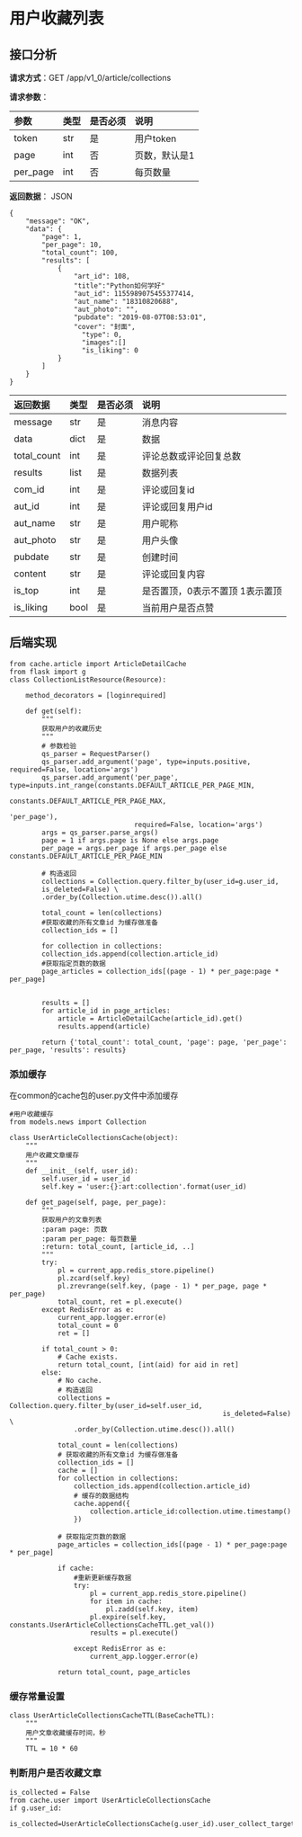 # 用户收藏列表

## 接口分析

**请求方式**：GET /app/v1\_0/article/collections

**请求参数**：

| 参数 | 类型 | 是否必须 | 说明 |
| :--- | :--- | :--- | :--- |
| token | str | 是 | 用户token |
| page | int | 否 | 页数，默认是1 |
| per\_page | int | 否 | 每页数量 |

**返回数据**： JSON

```
{
    "message": "OK",
    "data": {
        "page": 1,
        "per_page": 10, 
        "total_count": 100,  
        "results": [
            {
                "art_id": 108,
                "title":"Python如何学好"
                "aut_id": 1155989075455377414,
                "aut_name": "18310820688",
                "aut_photo": "",
                "pubdate": "2019-08-07T08:53:01",
                "cover": "封面",
                  "type": 0,
                  "images":[]
                  "is_liking": 0
            }
        ]
    }
}
```

| 返回数据 | 类型 | 是否必须 | 说明 |
| :--- | :--- | :--- | :--- |
| message | str | 是 | 消息内容 |
| data | dict | 是 | 数据 |
| total\_count | int | 是 | 评论总数或评论回复总数 |
| results | list | 是 | 数据列表 |
| com\_id | int | 是 | 评论或回复id |
| aut\_id | int | 是 | 评论或回复用户id |
| aut\_name | str | 是 | 用户昵称 |
| aut\_photo | str | 是 | 用户头像 |
| pubdate | str | 是 | 创建时间 |
| content | str | 是 | 评论或回复内容 |
| is\_top | int | 是 | 是否置顶，0表示不置顶 1表示置顶 |
| is\_liking | bool | 是 | 当前用户是否点赞 |

## 后端实现

```
from cache.article import ArticleDetailCache
from flask import g
class CollectionListResource(Resource):

    method_decorators = [loginrequired]

    def get(self):
        """
        获取用户的收藏历史
        """
        # 参数检验
        qs_parser = RequestParser()
        qs_parser.add_argument('page', type=inputs.positive, required=False, location='args')
        qs_parser.add_argument('per_page', type=inputs.int_range(constants.DEFAULT_ARTICLE_PER_PAGE_MIN,
                                                                 constants.DEFAULT_ARTICLE_PER_PAGE_MAX,
                                                                 'per_page'),
                               required=False, location='args')
        args = qs_parser.parse_args()
        page = 1 if args.page is None else args.page
        per_page = args.per_page if args.per_page else constants.DEFAULT_ARTICLE_PER_PAGE_MIN

        # 构造返回
        collections = Collection.query.filter_by(user_id=g.user_id,
        is_deleted=False) \
        .order_by(Collection.utime.desc()).all()

        total_count = len(collections)
        #获取收藏的所有文章id 为缓存做准备
        collection_ids = []

        for collection in collections:
        collection_ids.append(collection.article_id)
        #获取指定页数的数据
        page_articles = collection_ids[(page - 1) * per_page:page * per_page]


        results = []
        for article_id in page_articles:
            article = ArticleDetailCache(article_id).get()
            results.append(article)

        return {'total_count': total_count, 'page': page, 'per_page': per_page, 'results': results}
```

### 添加缓存

在common的cache包的user.py文件中添加缓存

```
#用户收藏缓存
from models.news import Collection

class UserArticleCollectionsCache(object):
    """
    用户收藏文章缓存
    """
    def __init__(self, user_id):
        self.user_id = user_id
        self.key = 'user:{}:art:collection'.format(user_id)

    def get_page(self, page, per_page):
        """
        获取用户的文章列表
        :param page: 页数
        :param per_page: 每页数量
        :return: total_count, [article_id, ..]
        """
        try:
            pl = current_app.redis_store.pipeline()
            pl.zcard(self.key)
            pl.zrevrange(self.key, (page - 1) * per_page, page * per_page)
            total_count, ret = pl.execute()
        except RedisError as e:
            current_app.logger.error(e)
            total_count = 0
            ret = []

        if total_count > 0:
            # Cache exists.
            return total_count, [int(aid) for aid in ret]
        else:
            # No cache.
            # 构造返回
            collections = Collection.query.filter_by(user_id=self.user_id,
                                                     is_deleted=False) \
                .order_by(Collection.utime.desc()).all()

            total_count = len(collections)
            # 获取收藏的所有文章id 为缓存做准备
            collection_ids = []
            cache = []
            for collection in collections:
                collection_ids.append(collection.article_id)
                # 缓存的数据结构
                cache.append({
                    collection.article_id:collection.utime.timestamp()
                })

            # 获取指定页数的数据
            page_articles = collection_ids[(page - 1) * per_page:page * per_page]

            if cache:
                #重新更新缓存数据
                try:
                    pl = current_app.redis_store.pipeline()
                    for item in cache:
                        pl.zadd(self.key, item)
                    pl.expire(self.key, constants.UserArticleCollectionsCacheTTL.get_val())
                    results = pl.execute()

                except RedisError as e:
                    current_app.logger.error(e)

            return total_count, page_articles
```

### 缓存常量设置

```
class UserArticleCollectionsCacheTTL(BaseCacheTTL):
    """
    用户文章收藏缓存时间，秒
    """
    TTL = 10 * 60
```

### 判断用户是否收藏文章

```
is_collected = False
from cache.user import UserArticleCollectionsCache
if g.user_id:
    is_collected=UserArticleCollectionsCache(g.user_id).user_collect_target(article_id)

```



